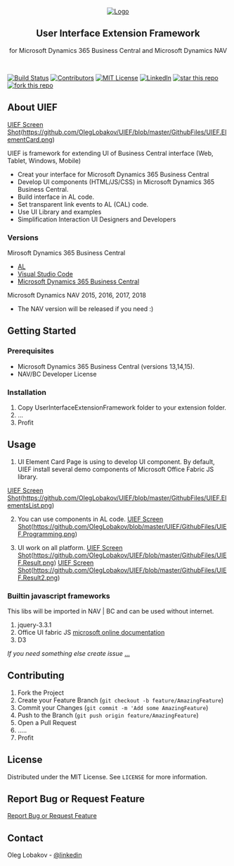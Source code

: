 <!-- PROJECT LOGO -->
<br />
<p align="center">
  <a href="https://github.com/othneildrew/Best-README-Template">
    <img src="https://github.com/OlegLobakov/UIEF/blob/master/GithubFiles/UIEFLogo.png" alt="Logo">
  </a>
  <h2 align="center">User Interface Extension Framework</h2>
  <p align="center">
  for Microsoft Dynamics 365 Business Central and Microsoft Dynamics NAV
  </p> 
</p>
<br />



[![Build Status][build-shield]]()
[![Contributors][contributors-shield]]()
[![MIT License][license-shield]][license-url]
[![LinkedIn][linkedin-shield]][linkedin-url]
[![star this repo](http://githubbadges.com/star.svg?user=OlegLobakov&repo=UIEF&style=flat)](https://github.com/OlegLobakov/UIEF)
[![fork this repo](http://githubbadges.com/fork.svg?user=OlegLobakov&repo=UIEF&style=flat)](https://github.com/OlegLobakov/UIEF/fork)

<!-- ABOUT THE PROJECT -->
## About UIEF

[UIEF Screen Shot][product-screenshot](https://github.com/OlegLobakov/UIEF/blob/master/GithubFiles/UIEF.ElementCard.png)

UIEF is framework for extending UI of  Business Central interface (Web, Tablet, Windows, Mobile)

* Creat your interface for Microsoft Dynamics 365 Business Central
* Develop UI components (HTML/JS/CSS) in Microsoft Dynamics 365 Business Central.
* Build interface in AL code.
* Set transparent link events to AL (CAL) code.
* Use UI Library and examples
* Simplification Interaction UI Designers and Developers



### Versions

Mirosoft Dynamics 365 Business Central
* [AL](https://docs.microsoft.com/en-us/dynamics365/business-central/dev-itpro/developer/devenv-dev-overview)
* [Visual Studio Code](https://code.visualstudio.com/)
* [Microsoft Dynamics 365 Business Central](https://www.microsoft.com/en-us/download/details.aspx?id=58106)

Microsoft Dynamics NAV 2015, 2016, 2017, 2018
* The NAV version will be released if you need :)


<!-- GETTING STARTED -->
## Getting Started

### Prerequisites

* Microsoft Dynamics 365 Business Central (versions 13,14,15).
* NAV/BC Developer License

### Installation 

1. Copy UserInterfaceExtensionFramework folder to your extension folder.
2. ...
3. Profit


<!-- USAGE EXAMPLES -->
## Usage

1. UI Element Card Page is using to develop UI component. By default, UIEF install several demo components of Microsoft Office Fabric JS library.

[UIEF Screen Shot][elementlist-screenshot](https://github.com/OlegLobakov/UIEF/blob/master/GithubFiles/UIEF.ElementsList.png)

2. You can use components in AL code.
[UIEF Screen Shot][elementdev-screenshot](https://github.com/OlegLobakov/blob/master/UIEF/GithubFiles/UIEF.Programming.png)

3. UI work on all platform.
[UIEF Screen Shot][result-screenshot](https://github.com/OlegLobakov/UIEF/blob/master/GithubFiles/UIEF.Result.png)
[UIEF Screen Shot][result2--screenshot](https://github.com/OlegLobakov/UIEF/blob/master/GithubFiles/UIEF.Result2.png)

### Builtin javascript frameworks
This libs will be imported in NAV | BC and can be used without internet.
1. jquery-3.3.1
2. Office UI fabric JS [microsoft online documentation](https://developer.microsoft.com/en-us/fabric-js)
3. D3

_If you need something else create issue_ <a href="https://github.com/OlegLobakov/UIEF/issues">...</a>

<!-- CONTRIBUTING -->
## Contributing

1. Fork the Project
2. Create your Feature Branch (`git checkout -b feature/AmazingFeature`)
3. Commit your Changes (`git commit -m 'Add some AmazingFeature`)
4. Push to the Branch (`git push origin feature/AmazingFeature`)
5. Open a Pull Request
6. .....
7. Profit


<!-- LICENSE -->
## License

Distributed under the MIT License. See `LICENSE` for more information.

## Report Bug or Request Feature
<a href="https://github.com/OlegLobakov/UIEF/issues">Report Bug or Request Feature</a>


<!-- CONTACT -->
## Contact

Oleg Lobakov - [@linkedin](https://linkedin.com/in/oleglobakov/)





<!-- MARKDOWN LINKS & IMAGES -->
[build-shield]: https://img.shields.io/badge/build-passing-brightgreen.svg?style=flat-square
[contributors-shield]: https://img.shields.io/badge/contributors-1-orange.svg?style=flat-square
[license-shield]: https://img.shields.io/badge/license-MIT-blue.svg?style=flat-square
[license-url]: https://choosealicense.com/licenses/mit
[linkedin-shield]: https://img.shields.io/badge/-LinkedIn-black.svg?style=flat-square&logo=linkedin&colorB=555
[linkedin-url]: https://linkedin.com/in/oleglobakov
[facebook-shield]: https://img.shields.io/badge/-Facebook-white.svg?style=flat-square&logo=facebook
[facebook-url]: https://facebook.com/in/oleglobakov
[product-screenshot]: https://github.com/OlegLobakov/UIEF/blob/master/GithubFiles/UIEF.ElementCard.png
[elementlist-screenshot]: https://github.com/OlegLobakov/UIEF/blob/master/GithubFiles/UIEF.ElementsList.png
[elementdev-screenshot]:https://github.com/OlegLobakov/UIEF/blob/master/GithubFiles/UIEF.Programming.png
[result-screenshot]: https://github.com/OlegLobakov/UIEF/blob/master/GithubFiles/UIEF.Result.png
[result2--screenshot]: https://github.com/OlegLobakov/UIEF/blob/master/GithubFiles/UIEF.Result2.png


